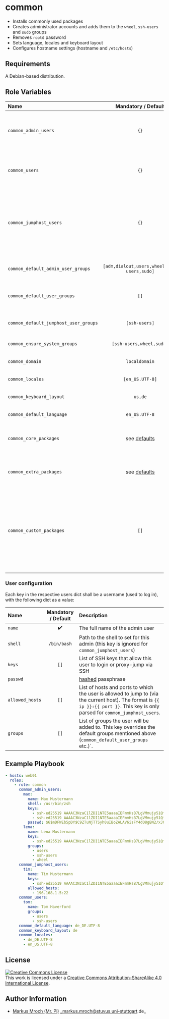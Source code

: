 # common

- Installs commonly used packages
- Creates administrator accounts and adds them to the `wheel`, `ssh-users` and `sudo` groups
- Removes `root`s password
- Sets language, locales and keyboard layout
- Configures hostname settings (hostname and `/etc/hosts`)

## Requirements

A Debian-based distribution.

## Role Variables

| Name                                  | Mandatory / Default                        | Description                                                                                                                              |
|:--------------------------------------|:------------------------------------------:|:-----------------------------------------------------------------------------------------------------------------------------------------|
| `common_admin_users`                  | `{}`                                       | Dict of admin users, see [User configuration](#User configuration)                                                                       |
| `common_users`                        | `{}`                                       | Dict of normal users, see [User configuration](#User configuration)                                                                      |
| `common_jumphost_users`               | `{}`                                       | Dict of users that are allowed to use this host as SSH proxy jump host, see [User configuration](#User configuration)                    |
| `common_default_admin_user_groups`    | `[adm,dialout,users,wheel,ssh-users,sudo]` | Default groups to set for admin users                                                                                                    |
| `common_default_user_groups`          | `[]`                                       | Default groups to set for normal users                                                                                                   |
| `common_default_jumphost_user_groups` | `[ssh-users]`                              | Default groups to set for JumpHost users                                                                                                 |
| `common_ensure_system_groups`         | `[ssh-users,wheel,sudo]`                   | List of groups to create                                                                                                                 |
| `common_domain`                       | `localdomain`                              | Search domain to set in `/etc/hosts`                                                                                                     |
| `common_locales`                      | `[en_US.UTF-8]`                            | List of locales to install                                                                                                               |
| `common_keyboard_layout`              | `us,de`                                    | TTY keyboard layout                                                                                                                      |
| `common_default_language`             | `en_US.UTF-8`                              | Default language                                                                                                                         |
| `common_core_packages`                | see [defaults](defaults/main.yml)          | Common core packages to install (like locales or iproute2)                                                                               |
| `common_extra_packages`               | see [defaults](defaults/main.yml)          | Common extra packages to install (like less or htop)                                                                                     |
| `common_custom_packages`              | `[]`                                       | Custom packages to install, useful if you want to have some extra packages installed without copying and overriding the two lists abvove |

### User configuration

Each key in the respective users dict shall be a username (used to log in), with the following dict as a value:

| Name            | Mandatory / Default | Description                                                                                                                                                                       |
|:----------------|:-------------------:|:----------------------------------------------------------------------------------------------------------------------------------------------------------------------------------|
| `name`          | :heavy_check_mark:  | The full name of the admin user                                                                                                                                                   |
| `shell`         | `/bin/bash`         | Path to the shell to set for this admin (this key is ignored for `common_jumphost_users`)                                                                                         |
| `keys`          | `[]`                | List of SSH keys that allow this user to login or proxy-jump via SSH                                                                                                              |
| `passwd`        |                     | [hashed](http://docs.ansible.com/ansible/faq.html#how-do-i-generate-crypted-passwords-for-the-user-module) passphrase                                                             |
| `allowed_hosts` | `[]`                | List of hosts and ports to which the user is allowed to jump to (via the current host). The format is `{{ ip }}:{{ port }}`. This key is only parsed for `common_jumphost_users`. |
| `groups`        | `[]`                | List of groups the user will be added to. This key overrides the default groups mentioned above (`common_default_user_groups` etc.)`.                                             |

## Example Playbook

```yml
- hosts: web01
  roles:
    - role: common
      common_admin_users:
        max:
          name: Max Mustermann
          shell: /usr/bin/zsh
          keys:
            - ssh-ed25519 AAAAC3NzaC1lZDI1NTE5aaaaIEFmmHsB7LgVMmujy51QfoSS9hnN7GMEm+Mkcg1YVJnn max123
            - ssh-ed25519 AAAAC3NzaC1lZDI1NTE5aaaaIEFmmHsB7LgVMmujy51QfoSS9hnN7GMEm+Mkcg1YVJnn max321
          passwd: $6$mDFWEb5pDY$C9ZTuNjTTSyh0uIBoZALAV6isFY4dO8gBN2/xJ0yX2rejvr2wKp/wMmHwvoC.gD8NaeozxjhWvNHp3rJEJdJj1
        lena:
          name: Lena Mustermann
          keys:
            - ssh-ed25519 AAAAC3NzaC1lZDI1NTE5aaaaIEFmmHsB7LgVMmujy51QfoSS9hnN7GMEm+Mkcg1YVJnn max123
          groups:
            - users
            - ssh-users
            - wheel
      common_jumphost_users:
        tim:
          name: Tim Mustermann
          keys:
            - ssh-ed25519 AAAAC3NzaC1lZDI1NTE5aaaaIEFmmHsB7LgVMmujy51QfoSS9hnN7GMEm+Mkcg1YVJnn timey
          allowed_hosts:
            - 196.168.1.5:22
      common_users:
        tom:
          name: Tom Haverford
          groups:
            - users
            - ssh-users
      common_default_language: de_DE.UTF-8
      common_keyboard_layout: de
      common_locales:
        - de_DE.UTF-8
        - en_US.UTF-8
```

## License

<a rel="license" href="http://creativecommons.org/licenses/by-sa/4.0/"><img alt="Creative Commons License" style="border-width:0" src="https://i.creativecommons.org/l/by-sa/4.0/80x15.png" /></a><br />This work is licensed under a <a rel="license" href="http://creativecommons.org/licenses/by-sa/4.0/">Creative Commons Attribution-ShareAlike 4.0 International License</a>.

## Author Information
* [Markus Mroch (Mr. Pi)](https://github.com/Mr-Pi) _markus.mroch@stuvus.uni-stuttgart.de_
